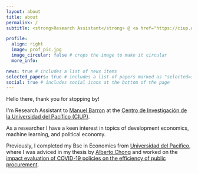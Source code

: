 ```yaml
---
layout: about
title: about
permalink: /
subtitle: <strong>Research Assistant</strong> @ <a href="https://ciup.up.edu.pe/nosotros/" target="_blank">CIUP</a>

profile:
  align: right
  image: prof_pic.jpg
  image_circular: false # crops the image to make it circular
  more_info: 

news: true # includes a list of news items
selected_papers: true # includes a list of papers marked as "selected={true}"
social: true # includes social icons at the bottom of the page
---
```


Hello there, thank you for stopping by! 

I'm Research Assistant to <a href="https://ciup.up.edu.pe/investigadores/manuel-barron/" target="_blank">Manuel Barron</a> at the <a href="https://ciup.up.edu.pe/nosotros/" target="_blank">Centro de Investigación de la Universidad del Pacífico (CIUP)</a>. 

As a researcher I have a keen interest in topics of development economics, machine learning, and political economy.

Previously, I completed my Bsc in Economics from <a href="https://up.edu.pe/" target="_blank">Universidad del Pacífico</a>, where I was adviced in my thesis by <a href="https://scholar.google.com/citations?hl=es&user=Ek1a88wAAAAJ" target="_blank">Alberto Chong</a> and worked on the <a href="/assets/pdf/bsc_thesis.pdf" target="_blank">impact evaluation of COVID-19 policies on the efficiency of public procurement</a>.
